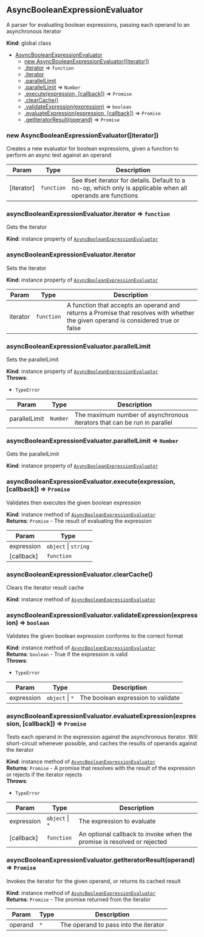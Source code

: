 <a name="AsyncBooleanExpressionEvaluator"></a>
## AsyncBooleanExpressionEvaluator
A parser for evaluating boolean expressions, passing each operand to an asynchronous iterator

**Kind**: global class  

* [AsyncBooleanExpressionEvaluator](#AsyncBooleanExpressionEvaluator)
    * [new AsyncBooleanExpressionEvaluator([iterator])](#new_AsyncBooleanExpressionEvaluator_new)
    * [.iterator](#AsyncBooleanExpressionEvaluator+iterator) ⇒ <code>function</code>
    * [.iterator](#AsyncBooleanExpressionEvaluator+iterator)
    * [.parallelLimit](#AsyncBooleanExpressionEvaluator+parallelLimit)
    * [.parallelLimit](#AsyncBooleanExpressionEvaluator+parallelLimit) ⇒ <code>Number</code>
    * [.execute(expression, [callback])](#AsyncBooleanExpressionEvaluator+execute) ⇒ <code>Promise</code>
    * [.clearCache()](#AsyncBooleanExpressionEvaluator+clearCache)
    * [.validateExpression(expression)](#AsyncBooleanExpressionEvaluator+validateExpression) ⇒ <code>boolean</code>
    * [.evaluateExpression(expression, [callback])](#AsyncBooleanExpressionEvaluator+evaluateExpression) ⇒ <code>Promise</code>
    * [.getIteratorResult(operand)](#AsyncBooleanExpressionEvaluator+getIteratorResult) ⇒ <code>Promise</code>

<a name="new_AsyncBooleanExpressionEvaluator_new"></a>
### new AsyncBooleanExpressionEvaluator([iterator])
Creates a new evaluator for boolean expressions, given a function to perform an async test against an operand


| Param | Type | Description |
| --- | --- | --- |
| [iterator] | <code>function</code> | See #set iterator for details. Default to a no-op, which only is applicable when all operands are functions |

<a name="AsyncBooleanExpressionEvaluator+iterator"></a>
### asyncBooleanExpressionEvaluator.iterator ⇒ <code>function</code>
Gets the iterator

**Kind**: instance property of <code>[AsyncBooleanExpressionEvaluator](#AsyncBooleanExpressionEvaluator)</code>  
<a name="AsyncBooleanExpressionEvaluator+iterator"></a>
### asyncBooleanExpressionEvaluator.iterator
Sets the iterator

**Kind**: instance property of <code>[AsyncBooleanExpressionEvaluator](#AsyncBooleanExpressionEvaluator)</code>  

| Param | Type | Description |
| --- | --- | --- |
| iterator | <code>function</code> | A function that accepts an operand and returns a Promise that resolves with whether the given operand is considered true or false |

<a name="AsyncBooleanExpressionEvaluator+parallelLimit"></a>
### asyncBooleanExpressionEvaluator.parallelLimit
Sets the parallelLimit

**Kind**: instance property of <code>[AsyncBooleanExpressionEvaluator](#AsyncBooleanExpressionEvaluator)</code>  
**Throws**:

- <code>TypeError</code> 


| Param | Type | Description |
| --- | --- | --- |
| parallelLimit | <code>Number</code> | The maximum number of asynchronous iterators that can be run in parallel |

<a name="AsyncBooleanExpressionEvaluator+parallelLimit"></a>
### asyncBooleanExpressionEvaluator.parallelLimit ⇒ <code>Number</code>
Gets the parallelLimit

**Kind**: instance property of <code>[AsyncBooleanExpressionEvaluator](#AsyncBooleanExpressionEvaluator)</code>  
<a name="AsyncBooleanExpressionEvaluator+execute"></a>
### asyncBooleanExpressionEvaluator.execute(expression, [callback]) ⇒ <code>Promise</code>
Validates then executes the given boolean expression

**Kind**: instance method of <code>[AsyncBooleanExpressionEvaluator](#AsyncBooleanExpressionEvaluator)</code>  
**Returns**: <code>Promise</code> - The result of evaluating the expression  

| Param | Type |
| --- | --- |
| expression | <code>object</code> &#124; <code>string</code> | 
| [callback] | <code>function</code> | 

<a name="AsyncBooleanExpressionEvaluator+clearCache"></a>
### asyncBooleanExpressionEvaluator.clearCache()
Clears the iterator result cache

**Kind**: instance method of <code>[AsyncBooleanExpressionEvaluator](#AsyncBooleanExpressionEvaluator)</code>  
<a name="AsyncBooleanExpressionEvaluator+validateExpression"></a>
### asyncBooleanExpressionEvaluator.validateExpression(expression) ⇒ <code>boolean</code>
Validates the given boolean expression conforms to the correct format

**Kind**: instance method of <code>[AsyncBooleanExpressionEvaluator](#AsyncBooleanExpressionEvaluator)</code>  
**Returns**: <code>boolean</code> - True if the expression is valid  
**Throws**:

- <code>TypeError</code> 


| Param | Type | Description |
| --- | --- | --- |
| expression | <code>object</code> &#124; <code>\*</code> | The boolean expression to validate |

<a name="AsyncBooleanExpressionEvaluator+evaluateExpression"></a>
### asyncBooleanExpressionEvaluator.evaluateExpression(expression, [callback]) ⇒ <code>Promise</code>
Tests each operand in the expression against the asynchronous iterator. Will short-circuit whenever possible, and
caches the results of operands against the iterator

**Kind**: instance method of <code>[AsyncBooleanExpressionEvaluator](#AsyncBooleanExpressionEvaluator)</code>  
**Returns**: <code>Promise</code> - A promise that resolves with the result of the expression or rejects if the iterator rejects  
**Throws**:

- <code>TypeError</code> 


| Param | Type | Description |
| --- | --- | --- |
| expression | <code>object</code> &#124; <code>\*</code> | The expression to evaluate |
| [callback] | <code>function</code> | An optional callback to invoke when the promise is resolved or rejected |

<a name="AsyncBooleanExpressionEvaluator+getIteratorResult"></a>
### asyncBooleanExpressionEvaluator.getIteratorResult(operand) ⇒ <code>Promise</code>
Invokes the iterator for the given operand, or returns its cached result

**Kind**: instance method of <code>[AsyncBooleanExpressionEvaluator](#AsyncBooleanExpressionEvaluator)</code>  
**Returns**: <code>Promise</code> - The promise returned from the iterator  

| Param | Type | Description |
| --- | --- | --- |
| operand | <code>\*</code> | The operand to pass into the iterator |

